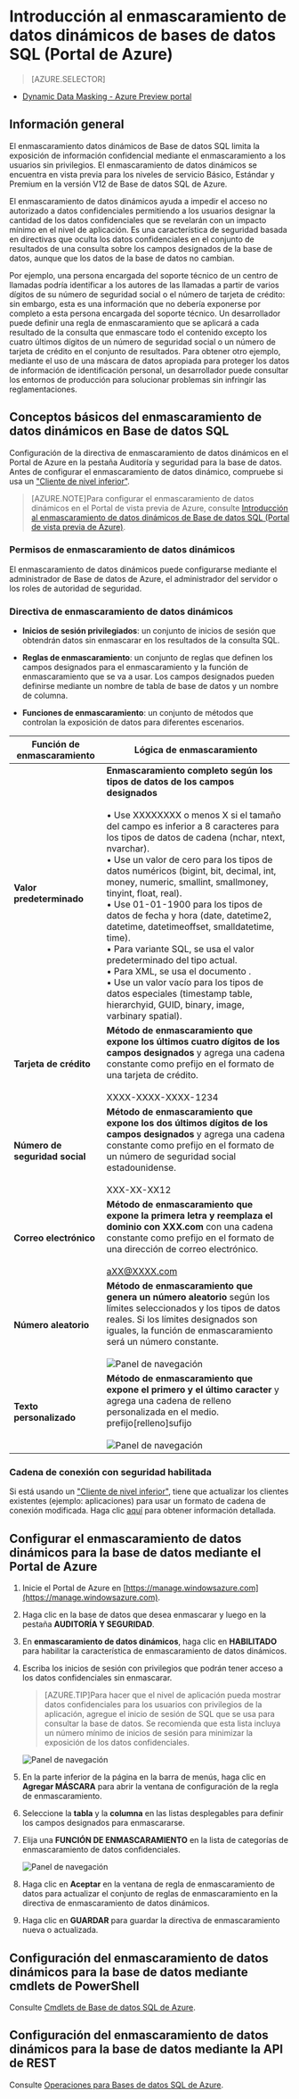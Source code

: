 <properties 
   pageTitle="Introducción al enmascaramiento de datos dinámicos de bases de datos SQL (Portal de Azure)" 
   description="Cómo empezar a usar el enmascaramiento de datos dinámicos de Base de datos SQL en el Portal de Azure" 
   services="sql-database" 
   documentationCenter="" 
   authors="nadavhelfman" 
   manager="jeffreyg" 
   editor="v-romcal"/>

<tags
   ms.service="sql-database"
   ms.devlang="NA"
   ms.topic="article"
   ms.tgt_pltfrm="NA"
   ms.workload="data-services" 
   ms.date="07/30/2015"
   ms.author="nadavh; ronmat; v-romcal; sstein; ronitr"/>

# Introducción al enmascaramiento de datos dinámicos de bases de datos SQL (Portal de Azure)

> [AZURE.SELECTOR]
- [Dynamic Data Masking - Azure Preview portal](sql-database-dynamic-data-masking-get-started.md)

## Información general

El enmascaramiento datos dinámicos de Base de datos SQL limita la exposición de información confidencial mediante el enmascaramiento a los usuarios sin privilegios. El enmascaramiento de datos dinámicos se encuentra en vista previa para los niveles de servicio Básico, Estándar y Premium en la versión V12 de Base de datos SQL de Azure.

El enmascaramiento de datos dinámicos ayuda a impedir el acceso no autorizado a datos confidenciales permitiendo a los usuarios designar la cantidad de los datos confidenciales que se revelarán con un impacto mínimo en el nivel de aplicación. Es una característica de seguridad basada en directivas que oculta los datos confidenciales en el conjunto de resultados de una consulta sobre los campos designados de la base de datos, aunque que los datos de la base de datos no cambian.

Por ejemplo, una persona encargada del soporte técnico de un centro de llamadas podría identificar a los autores de las llamadas a partir de varios dígitos de su número de seguridad social o el número de tarjeta de crédito: sin embargo, esta es una información que no debería exponerse por completo a esta persona encargada del soporte técnico. Un desarrollador puede definir una regla de enmascaramiento que se aplicará a cada resultado de la consulta que enmascare todo el contenido excepto los cuatro últimos dígitos de un número de seguridad social o un número de tarjeta de crédito en el conjunto de resultados. Para obtener otro ejemplo, mediante el uso de una máscara de datos apropiada para proteger los datos de información de identificación personal, un desarrollador puede consultar los entornos de producción para solucionar problemas sin infringir las reglamentaciones.

## Conceptos básicos del enmascaramiento de datos dinámicos en Base de datos SQL

Configuración de la directiva de enmascaramiento de datos dinámicos en el Portal de Azure en la pestaña Auditoría y seguridad para la base de datos. Antes de configurar el enmascaramiento de datos dinámico, compruebe si usa un ["Cliente de nivel inferior"](sql-database-auditing-and-dynamic-data-masking-downlevel-clients.md).


> [AZURE.NOTE]Para configurar el enmascaramiento de datos dinámicos en el Portal de vista previa de Azure, consulte [Introducción al enmascaramiento de datos dinámicos de Base de datos SQL (Portal de vista previa de Azure)](sql-database-dynamic-data-masking-get-started.md).


### Permisos de enmascaramiento de datos dinámicos

El enmascaramiento de datos dinámicos puede configurarse mediante el administrador de Base de datos de Azure, el administrador del servidor o los roles de autoridad de seguridad.

### Directiva de enmascaramiento de datos dinámicos

* **Inicios de sesión privilegiados**: un conjunto de inicios de sesión que obtendrán datos sin enmascarar en los resultados de la consulta SQL.
  
* **Reglas de enmascaramiento**: un conjunto de reglas que definen los campos designados para el enmascaramiento y la función de enmascaramiento que se va a usar. Los campos designados pueden definirse mediante un nombre de tabla de base de datos y un nombre de columna.

* **Funciones de enmascaramiento**: un conjunto de métodos que controlan la exposición de datos para diferentes escenarios.

| Función de enmascaramiento | Lógica de enmascaramiento |
|----------|---------------|
| **Valor predeterminado** |**Enmascaramiento completo según los tipos de datos de los campos designados**<br/><br/>• Use XXXXXXXX o menos X si el tamaño del campo es inferior a 8 caracteres para los tipos de datos de cadena (nchar, ntext, nvarchar).<br/>• Use un valor de cero para los tipos de datos numéricos (bigint, bit, decimal, int, money, numeric, smallint, smallmoney, tinyint, float, real).<br/>• Use 01-01-1900 para los tipos de datos de fecha y hora (date, datetime2, datetime, datetimeoffset, smalldatetime, time).<br/>• Para variante SQL, se usa el valor predeterminado del tipo actual.<br/>• Para XML, se usa el documento <masked/>.<br/>• Use un valor vacío para los tipos de datos especiales (timestamp table, hierarchyid, GUID, binary, image, varbinary spatial).
| **Tarjeta de crédito** |**Método de enmascaramiento que expone los últimos cuatro dígitos de los campos designados** y agrega una cadena constante como prefijo en el formato de una tarjeta de crédito.<br/><br/>XXXX-XXXX-XXXX-1234|
| **Número de seguridad social** |**Método de enmascaramiento que expone los dos últimos dígitos de los campos designados** y agrega una cadena constante como prefijo en el formato de un número de seguridad social estadounidense.<br/><br/>XXX-XX-XX12 |
| **Correo electrónico** | **Método de enmascaramiento que expone la primera letra y reemplaza el dominio con XXX.com** con una cadena constante como prefijo en el formato de una dirección de correo electrónico.<br/><br/>aXX@XXXX.com |
| **Número aleatorio** | **Método de enmascaramiento que genera un número aleatorio** según los límites seleccionados y los tipos de datos reales. Si los límites designados son iguales, la función de enmascaramiento será un número constante.<br/><br/>![Panel de navegación](./media/sql-database-dynamic-data-masking-get-started-portal/1_DDM_Random_number.png) |
| **Texto personalizado** | **Método de enmascaramiento que expone el primero y el último caracter** y agrega una cadena de relleno personalizada en el medio.<br/>prefijo[relleno]sufijo<br/><br/>![Panel de navegación](./media/sql-database-dynamic-data-masking-get-started-portal/2_DDM_Custom_text.png) |

  
<a name="Anchor1"></a>
### Cadena de conexión con seguridad habilitada

Si está usando un ["Cliente de nivel inferior"](sql-database-auditing-and-dynamic-data-masking-downlevel-clients.md), tiene que actualizar los clientes existentes (ejemplo: aplicaciones) para usar un formato de cadena de conexión modificada. Haga clic [aquí](sql-database-auditing-and-dynamic-data-masking-downlevel-clients.md) para obtener información detallada.


## Configurar el enmascaramiento de datos dinámicos para la base de datos mediante el Portal de Azure

1. Inicie el Portal de Azure en [https://manage.windowsazure.com](https://manage.windowsazure.com).

2. Haga clic en la base de datos que desea enmascarar y luego en la pestaña **AUDITORÍA Y SEGURIDAD**.

3. En **enmascaramiento de datos dinámicos**, haga clic en **HABILITADO** para habilitar la característica de enmascaramiento de datos dinámicos.

4. Escriba los inicios de sesión con privilegios que podrán tener acceso a los datos confidenciales sin enmascarar.

	>[AZURE.TIP]Para hacer que el nivel de aplicación pueda mostrar datos confidenciales para los usuarios con privilegios de la aplicación, agregue el inicio de sesión de SQL que se usa para consultar la base de datos. Se recomienda que esta lista incluya un número mínimo de inicios de sesión para minimizar la exposición de los datos confidenciales.

	![Panel de navegación](./media/sql-database-dynamic-data-masking-get-started-portal/4_ddm_policy_classic_portal.png)

5. En la parte inferior de la página en la barra de menús, haga clic en **Agregar MÁSCARA** para abrir la ventana de configuración de la regla de enmascaramiento.

6. Seleccione la **tabla** y la **columna** en las listas desplegables para definir los campos designados para enmascararse.

7. Elija una **FUNCIÓN DE ENMASCARAMIENTO** en la lista de categorías de enmascaramiento de datos confidenciales.

	![Panel de navegación](./media/sql-database-dynamic-data-masking-get-started-portal/5_DDM_Add_Masking_Rule_Classic_Portal.png)
 	
8. Haga clic en **Aceptar** en la ventana de regla de enmascaramiento de datos para actualizar el conjunto de reglas de enmascaramiento en la directiva de enmascaramiento de datos dinámicos.

9. Haga clic en **GUARDAR** para guardar la directiva de enmascaramiento nueva o actualizada.


## Configuración del enmascaramiento de datos dinámicos para la base de datos mediante cmdlets de PowerShell

Consulte [Cmdlets de Base de datos SQL de Azure](https://msdn.microsoft.com/library/azure/mt163521.aspx).

## Configuración del enmascaramiento de datos dinámicos para la base de datos mediante la API de REST

Consulte [Operaciones para Bases de datos SQL de Azure](https://msdn.microsoft.com/library/dn505719.aspx).

<!---HONumber=August15_HO6-->